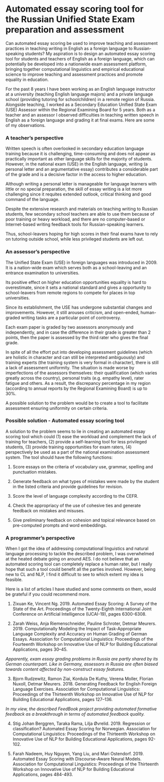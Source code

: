 # Automated essay scoring tool for the Russian Unified State Exam preparation and assessment

Can automated essay scoring be used to improve teaching and assessment practices in teaching writing in English as a foreign language to Russian-speaking students?
My aspiration is to design an automated essay scoring tool for students and teachers of English as a foreign language, which can potentially be developed into a nationwide exam assessment platform, bringing together computational linguistics and empirical educational science to improve teaching and assessment practices and promote equality in education.

For the past 8 years I have been working as an English language instructor at a university (teaching English language majors) and a private language school (providing tutoring for schoolchildren) in a remote region of Russia. Alongside teaching, I worked as a Secondary Education Unified State Exam (USE) Assessor within the Regional Examining Board for 5 years. 
Both as a teacher and an assessor I observed difficulties in teaching written speech in English as a foreign language and grading it at final exams. 
Here are some of my observations.

### A teacher’s perspective

Written speech is often overlooked in secondary education language training because it is challenging, time-consuming and does not appear as practically important as other language skills for the majority of students. However, in the national exam (USE) in the English language, writing (a personal letter and an argumentative essay) contributes a considerable part of the grade and is a decisive factor in the access to higher education.

Although writing a personal letter is manageable for language learners with little or no special preparation, the skill of essay writing is a lot more challenging since it requites extended outlook, critical thinking and good command of the language. 

Despite the extensive research and materials on teaching writing to Russian students, few secondary school teachers are able to use them because of poor training or heavy workload, and there are no computer-based or Internet-based writing feedback tools for Russian-speaking learners. 

Thus, school-leavers hoping for high scores in their final exams have to rely on tutoring outside school, while less privileged students are left out. 

### An assessor’s perspective

The Unified State Exam (USE) in foreign languages was introduced in 2009. It is a nation-wide exam which serves both as a school-leaving and an entrance examination to universities.

Its positive effect on higher education opportunities equality is hard to overestimate, since it sets a national standard and gives a opportunity to school-leavers from remote regions to compete for places in top universities.

Since its establishment, the USE has undergone substantial changes and improvements. However, it still arouses criticism, and open-ended, human-graded writing tasks are a particular point of controversy.  

Each exam paper is graded by two assessors anonymously and independently, and in case the difference in their grade is greater than 2 points, then the paper is assessed by the third rater who gives the final grade. 

In spite of all the effort put into developing assessment guidelines (which are holistic in character and can still be interpreted ambiguously) and training experts (the training system is very formal in character), there is still a lack of assessment uniformity. The situation is made worse by imperfections of the assessors themselves: their qualification (which varies greatly across the country), personal traits (e.g. empathy level), rater fatigue and others. As a result, the discrepancy percentage in my region (according to annual reports by the Regional Examining Board) is up to 30%. 

A possible solution to the problem would be to create a tool to facilitate assessment ensuring uniformity on certain criteria.

### Possible solution - Automated essay scoring tool

A solution to the problem seems to lie in creating an automated essay scoring tool which could (1) ease the workload and complement the lack of training for teachers, (2) provide a self-learning tool for less privileged students, (3) provide training opportunities for exam raters, (4) perspectively be used as a part of the national examination assessment system. 
The tool should have the following functions:

1. Score essays on the criteria of vocabulary use, grammar, spelling and punctuation mistakes.

2. Generate feedback on what types of mistakes were made by the student in the listed criteria and provide guidelines for revision.

3. Score the level of language complexity according to the CEFR.

4. Check the appropriacy of the use of cohesive ties and generate feedback on mistakes and misuses.

5. Give preliminary feedback on cohesion and topical relevance based on pre-computed prompts and word embeddings.

### A programmer’s perspective

When I got the idea of addressing computational linguistics and natural language processing to tackle the described problem, I was overwhelmed at the heated debate going on around AES. 
I do not believe that an automated scoring tool can completely replace a human rater, but I really hope that such a tool could benefit all the parties involved.
However, being new to CL and NLP, I find it difficult to see to which extent my idea is feasible. 


Here is a list of articles I have studied and some comments on them, would be grateful if you could recommend more. 

1. Zixuan Ke, Vincent Ng. 2019. Automated Essay Scoring: A Survey of the State of the Art. Proceedings of the Twenty-Eighth International Joint Conference on Artificial Intelligence (IJCAI-19), pages 6300-6308.

2. Zarah Weiss, Anja Riemenschneider, Pauline Schroter, Detmar Meurers. 2019. Computationally Modeling the Impact of Task-Appropriate Language Complexity and Accuracy on Human Grading of German Essays. Association for Computational Linguistics: Proceedings of the Fourteenth Workshop on Innovative Use of NLP for Building Educational Applications, pages 30–45.

*Apparently, exam essay grading problems in Russia are partly shared by its German counterpart. Like in Germany, assessors in Russia are often biased towards content affected by non-construct essay features.* 

3. Bjorn Rudzewitz, Ramon Ziai, Kordula De Kuthy, Verena Moller, Florian Nuxoll, Detmar Meurers. 2018. Generating Feedback for English Foreign Language Exercises. Association for Computational Linguistics: Proceedings of the Thirteenth Workshop on Innovative Use of NLP for Building Educational Applications, pages 127–136.

*In my view, the described FeedBook project providing automated formative feedback as a breakthrough in terms of automated feedback quality.* 

4. Stig Johan Berggren, Taraka Rama, Lilja Øvrelid. 2019. Regression or classification? Automated Essay Scoring for Norwegian. Association for Computational Linguistics: Proceedings of the Thirteenth Workshop on Innovative Use of NLP for Building Educational Applications, pages 92-102.

5. Farah Nadeem, Huy Nguyen, Yang Liu, and Mari Ostendorf. 2019. Automated Essay Scoring with Discourse-Aware Neural Models. Association for Computational Linguistics: Proceedings of the Thirteenth Workshop on Innovative Use of NLP for Building Educational Applications, pages 484-493.
